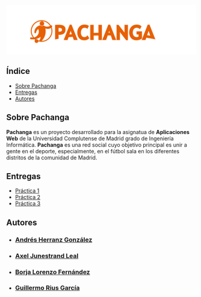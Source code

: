 ![Pachanga Logo](/P3-Grupo8-Pachanga/assets/img/logos/Logo-naranja.png)

## Índice

- [Sobre Pachanga](#sobre-pachanga)
- [Entregas](#entregas)
- [Autores](#autores)

##  Sobre Pachanga
**Pachanga** es un proyecto desarrollado para la asignatua de **Aplicaciones Web** de la Universidad Complutense de Madrid grado de Ingeniería Informática. 
**Pachanga** es una red social cuyo objetivo principal es unir a gente en el deporte, especialmente, en el fútbol sala en los diferentes distritos de la comunidad de Madrid. 


## Entregas
  * [Práctica 1](https://github.com/borjalor/ProyectoAW/tree/master/P1-Grupo8-Pachanga)  
  * [Práctica 2](https://github.com/borjalor/ProyectoAW/tree/master/P2-Grupo8-Pachanga)  
  * [Práctica 3](https://github.com/borjalor/ProyectoAW/tree/master/P3-Grupo8-Pachanga)   

## Autores 
* ### [Andrés Herranz González](https://github.com/AndresHG) ###
* ### [Axel Junestrand Leal](https://github.com/AxelJunes) ###
* ### [Borja Lorenzo Fernández](https://github.com/borjalor) ###
* ### [Guillermo Rius García](https://github.com/GuilleRius) ###


